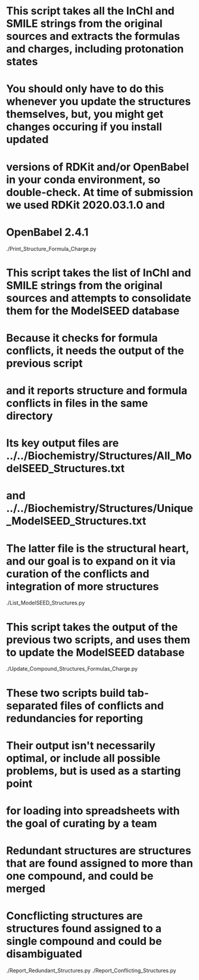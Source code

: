 # This script takes all the InChI and SMILE strings from the original sources and extracts the formulas and charges, including protonation states
# You should only have to do this whenever you update the structures themselves, but, you might get changes occuring if you install updated
# versions of RDKit and/or OpenBabel in your conda environment, so double-check. At time of submission we used RDKit 2020.03.1.0 and
# OpenBabel 2.4.1
./Print_Structure_Formula_Charge.py

# This script takes the list of InChI and SMILE strings from the original sources and attempts to consolidate them for the ModelSEED database
# Because it checks for formula conflicts, it needs the output of the previous script
# and it reports structure and formula conflicts in files in the same directory
# Its key output files are ../../Biochemistry/Structures/All_ModelSEED_Structures.txt
# and ../../Biochemistry/Structures/Unique_ModelSEED_Structures.txt
# The latter file is the structural heart, and our goal is to expand on it via curation of the conflicts and integration of more structures
./List_ModelSEED_Structures.py

# This script takes the output of the previous two scripts, and uses them to update the ModelSEED database
./Update_Compound_Structures_Formulas_Charge.py

# These two scripts build tab-separated files of conflicts and redundancies for reporting
# Their output isn't necessarily optimal, or include all possible problems, but is used as a starting point
# for loading into spreadsheets with the goal of curating by a team
# Redundant structures are structures that are found assigned to more than one compound, and could be merged
# Concflicting structures are structures found assigned to a single compound and could be disambiguated
./Report_Redundant_Structures.py
./Report_Conflicting_Structures.py
